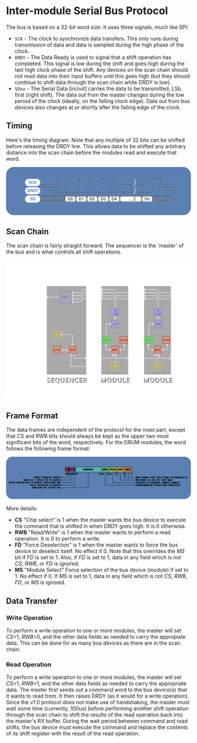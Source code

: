 # Inter-module Serial Bus Protocol

The bus is based on a 32-bit word size. It uses three signals, much like SPI:
* `SCK` - The clock to synchronize data transfers. This only runs during transmission of data and data is sampled during the high phase of the clock.
* `DRDY` - The Data Ready is used to signal that a shift operation has completed. This signal is low during the shift and goes high during the last high clock phase of the shift. Any devices on the scan chain should not read data into their input buffers until this goes high (but they should continue to shift data through the scan chain while DRDY is low).
* `SDxx` - The Serial Data [in/out] carries the data to be transmitted, LSb first (right shift). The data out from the master changes during the low period of the clock (ideally, on the falling clock edge). Data out from bus devices also changes at or shortly after the falling edge of the clock.

## Timing

Here's the timing diagram. Note that any multiple of 32 bits can be shifted before releasing the DRDY line. This allows data to be shifted any arbitrary distance into the scan chain before the modules read and execute that word.

![Timing diagram of the inter-module serial protocol](img/timing-diagram.svg)

## Scan Chain

The scan chain is fairly straight forward. The sequencer is the 'master' of the bus and is what controls all shift operations. 

![Picture showing the scanchain routing from the sequencer, through the modules, and back to the sequencer.](img/scanchain.svg)

## Frame Format

The data frames are independent of the protocol for the most part, except that CS and RWB bits should always be kept as the upper two most significant bits of the word, respectively. For the DRUM modules, the word follows the following frame format:

![Frame format for the inter-module communication bus which is used by the DRUM system.](img/dataframe.svg)

More details:

* **CS** "Chip select" is 1 when the master wants the bus device to execute the command that is shifted in when DRDY goes high. It is 0 otherwise.
* **RWB** "Read/Write" is 1 when the master wants to perform a read operation. It is 0 to perform a write.
* **FD** "Force Deselection" is 1 when the master wants to force the bus device to deselect itself. No effect if 0. Note that this overrides the *MS* bit if *FD* is set to 1. Also, if *FD* is set to 1, data in any field which is not *CS*, *RWB*, or *FD* is ignored.
* **MS** "Module Select" Force selection of the bus device (module) if set to 1. No effect if 0. If *MS* is set to 1, data in any field which is not *CS*, *RWB*, *FD*, or *MS* is ignored.

## Data Transfer

### Write Operation

To perform a write operation to one or more modules, the master will set *CS*=1, *RWB*=0, and the other data fields as needed to carry the appropiate data. This can be done for as many bus devices as there are in the scan chain.

### Read Operation

To perform a write operation to one or more modules, the master will set *CS*=1, *RWB*=1, and the other data fields as needed to carry the appropriate data. The master first sends out a command word to the bus device(s) that it wants to read from. It then raises DRDY (as it would for a write operation). Since the v1.0 protocol does not make use of handshaking, the master must wait some time (currently, 100us) before performing another shift operation through the scan chain to shift the results of the read operation back into the master's RX buffer. During the wait period between command and read shifts, the bus device must execute the command and replace the contents of its shift register with the result of the read operation.



